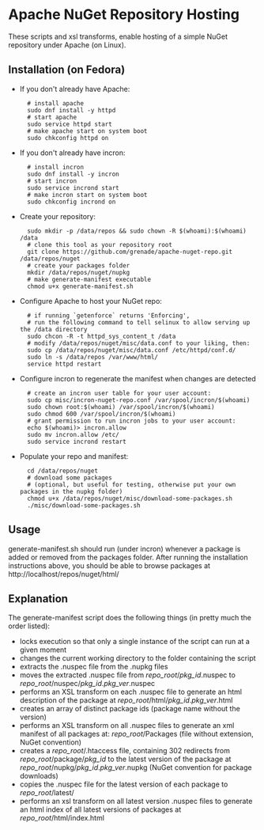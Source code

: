 # Apache NuGet Repository Hosting

These scripts and xsl transforms, enable hosting of a simple NuGet repository under Apache (on Linux).

## Installation (on Fedora)

- If you don't already have Apache:

        # install apache
        sudo dnf install -y httpd
        # start apache
        sudo service httpd start
        # make apache start on system boot
        sudo chkconfig httpd on

- If you don't already have incron:

        # install incron
        sudo dnf install -y incron
        # start incron
        sudo service incrond start
        # make incron start on system boot
        sudo chkconfig incrond on

- Create your repository:

        sudo mkdir -p /data/repos && sudo chown -R $(whoami):$(whoami) /data
        # clone this tool as your repository root
        git clone https://github.com/grenade/apache-nuget-repo.git /data/repos/nuget
        # create your packages folder
        mkdir /data/repos/nuget/nupkg
        # make generate-manifest executable
        chmod u+x generate-manifest.sh

- Configure Apache to host your NuGet repo:

        # if running `getenforce` returns 'Enforcing',
        # run the following command to tell selinux to allow serving up the /data directory
        sudo chcon -R -t httpd_sys_content_t /data
        # modify /data/repos/nuget/misc/data.conf to your liking, then:
        sudo cp /data/repos/nuget/misc/data.conf /etc/httpd/conf.d/
        sudo ln -s /data/repos /var/www/html/
        service httpd restart

- Configure incron to regenerate the manifest when changes are detected

        # create an incron user table for your user account:
        sudo cp misc/incron-nuget-repo.conf /var/spool/incron/$(whoami)
        sudo chown root:$(whoami) /var/spool/incron/$(whoami)
        sudo chmod 600 /var/spool/incron/$(whoami)
        # grant permission to run incron jobs to your user account:
        echo $(whoami)> incron.allow
        sudo mv incron.allow /etc/
        sudo service incrond restart

- Populate your repo and manifest:

        cd /data/repos/nuget
        # download some packages
        # (optional, but useful for testing, otherwise put your own packages in the nupkg folder)
        chmod u+x /data/repos/nuget/misc/download-some-packages.sh
        ./misc/download-some-packages.sh        

## Usage

generate-manifest.sh should run (under incron) whenever a package is added or removed from the packages folder. After running the installation instructions above, you should be able to browse packages at http://localhost/repos/nuget/html/

## Explanation

The generate-manifest script does the following things (in pretty much the order listed):

- locks execution so that only a single instance of the script can run at a given moment
- changes the current working directory to the folder containing the script
- extracts the .nuspec file from the .nupkg files
- moves the extracted .nuspec file from *repo_root*/*pkg_id*.nuspec to *repo_root*/nuspec/*pkg_id*.*pkg_ver*.nuspec
- performs an XSL transform on each .nuspec file to generate an html description of the package at *repo_root*/html/*pkg_id*.*pkg_ver*.html
- creates an array of distinct package ids (package name without the version)
- performs an XSL transform on all .nuspec files to generate an xml manifest of all packages at: *repo_root*/Packages (file without extension, NuGet convention)
- creates a *repo_root*/.htaccess file, containing 302 redirects from *repo_root*/package/*pkg_id* to the latest version of the package at *repo_root*/nupkg/*pkg_id*.*pkg_ver*.nupkg (NuGet convention for package downloads)
- copies the .nuspec file for the latest version of each package to *repo_root*/latest/
- performs an xsl transform on all latest version .nuspec files to generate an html index of all latest versions of packages at *repo_root*/html/index.html
